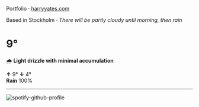 Portfolio · [harryyates.com](https://harryyates.com)

<!-- WEATHER_START -->
Based in Stockholm · *There will be partly cloudy until morning, then rain*

# 9°
🌧️ **Light drizzle with minimal accumulation**

**↑** 9° **↓** 4°  
**Rain** 100%

---
<!-- WEATHER_END -->

<p align="left">
  <a>
    <img src="https://spotify-github-profile.kittinanx.com/api/view?uid=bigbello&cover_image=true&theme=natemoo-re&show_offline=true&background_color=121212&interchange=false&bar_color=53b14f&bar_color_cover=false" alt="spotify-github-profile">
  </a>
</p>